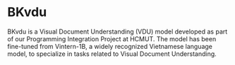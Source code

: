 # BKvdu
BKvdu is a Visual Document Understanding (VDU) model developed as part of our Programming Integration Project at HCMUT. The model has been fine-tuned from Vintern-1B, a widely recognized Vietnamese language model, to specialize in tasks related to Visual Document Understanding.
